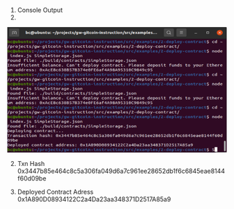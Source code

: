 1. Console Output
2. 
![Console](https://github.com/cesheep/gitcoin-nervo/blob/main/Step%202/consoleSmartContract.png)

2. Txn Hash
0x3447b85e464c8c5a306fa049d6a7c961ee28652db1f6c6845eae8144f60d09be

4. Deployed Contract Adress
0x1A890D08934122C2a4Da23aa348371D2517A85a9


